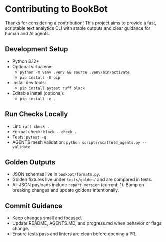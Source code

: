 # Contributing to BookBot

Thanks for considering a contribution! This project aims to provide a fast, scriptable text analytics CLI with stable outputs and clear guidance for human and AI agents.

## Development Setup

- Python 3.12+
- Optional virtualenv:
  - `python -m venv .venv && source .venv/bin/activate`
  - `pip install -U pip`
- Install dev tools:
  - `pip install pytest ruff black`
- Editable install (optional):
  - `pip install -e .`

## Run Checks Locally

- Lint: `ruff check .`
- Format check: `black --check .`
- Tests: `pytest -q`
- AGENTS mesh validation: `python scripts/scaffold_agents.py --validate`

## Golden Outputs

- JSON schemas live in `bookbot/formats.py`.
- Golden fixtures live under `tests/golden/` and are compared in tests.
- All JSON payloads include `report_version` (current: 1). Bump on breaking changes and update goldens intentionally.

## Commit Guidance

- Keep changes small and focused.
- Update README, AGENTS.MD, and progress.md when behavior or flags change.
- Ensure tests pass and linters are clean before opening a PR.
